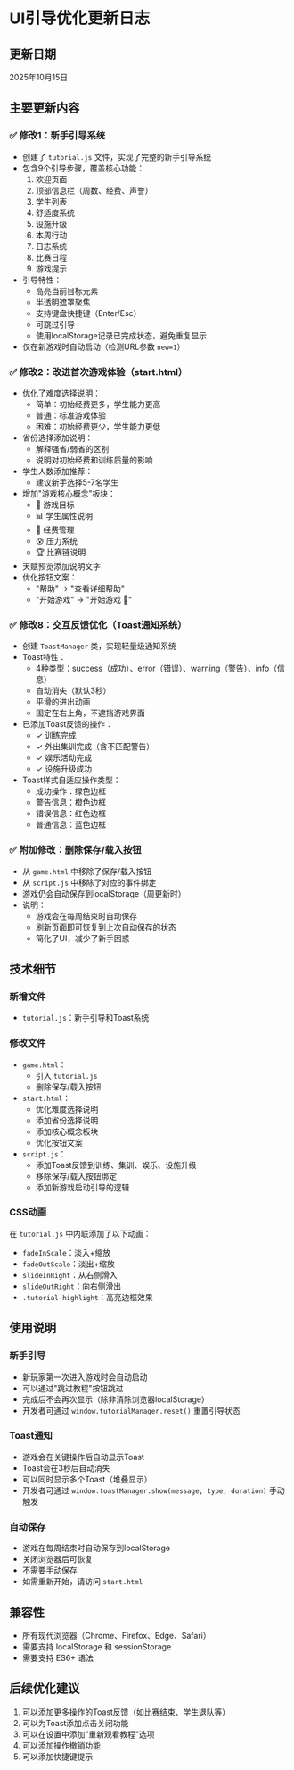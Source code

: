 # UI引导优化更新日志

## 更新日期
2025年10月15日

## 主要更新内容

### ✅ 修改1：新手引导系统
- 创建了 `tutorial.js` 文件，实现了完整的新手引导系统
- 包含9个引导步骤，覆盖核心功能：
  1. 欢迎页面
  2. 顶部信息栏（周数、经费、声誉）
  3. 学生列表
  4. 舒适度系统
  5. 设施升级
  6. 本周行动
  7. 日志系统
  8. 比赛日程
  9. 游戏提示
- 引导特性：
  - 高亮当前目标元素
  - 半透明遮罩聚焦
  - 支持键盘快捷键（Enter/Esc）
  - 可跳过引导
  - 使用localStorage记录已完成状态，避免重复显示
- 仅在新游戏时自动启动（检测URL参数 `new=1`）

### ✅ 修改2：改进首次游戏体验（start.html）
- 优化了难度选择说明：
  - 简单：初始经费更多，学生能力更高
  - 普通：标准游戏体验
  - 困难：初始经费更少，学生能力更低
- 省份选择添加说明：
  - 解释强省/弱省的区别
  - 说明对初始经费和训练质量的影响
- 学生人数添加推荐：
  - 建议新手选择5-7名学生
- 增加"游戏核心概念"板块：
  - 🎯 游戏目标
  - 📊 学生属性说明
  - 💼 经费管理
  - 😰 压力系统
  - 🏆 比赛链说明
- 天赋预览添加说明文字
- 优化按钮文案：
  - "帮助" → "查看详细帮助"
  - "开始游戏" → "开始游戏 🚀"

### ✅ 修改8：交互反馈优化（Toast通知系统）
- 创建 `ToastManager` 类，实现轻量级通知系统
- Toast特性：
  - 4种类型：success（成功）、error（错误）、warning（警告）、info（信息）
  - 自动消失（默认3秒）
  - 平滑的进出动画
  - 固定在右上角，不遮挡游戏界面
- 已添加Toast反馈的操作：
  - ✓ 训练完成
  - ✓ 外出集训完成（含不匹配警告）
  - ✓ 娱乐活动完成
  - ✓ 设施升级成功
- Toast样式自适应操作类型：
  - 成功操作：绿色边框
  - 警告信息：橙色边框
  - 错误信息：红色边框
  - 普通信息：蓝色边框

### ✅ 附加修改：删除保存/载入按钮
- 从 `game.html` 中移除了保存/载入按钮
- 从 `script.js` 中移除了对应的事件绑定
- 游戏仍会自动保存到localStorage（周更新时）
- 说明：
  - 游戏会在每周结束时自动保存
  - 刷新页面即可恢复到上次自动保存的状态
  - 简化了UI，减少了新手困惑

## 技术细节

### 新增文件
- `tutorial.js`：新手引导和Toast系统

### 修改文件
- `game.html`：
  - 引入 `tutorial.js`
  - 删除保存/载入按钮
- `start.html`：
  - 优化难度选择说明
  - 添加省份选择说明
  - 添加核心概念板块
  - 优化按钮文案
- `script.js`：
  - 添加Toast反馈到训练、集训、娱乐、设施升级
  - 移除保存/载入按钮绑定
  - 添加新游戏启动引导的逻辑

### CSS动画
在 `tutorial.js` 中内联添加了以下动画：
- `fadeInScale`：淡入+缩放
- `fadeOutScale`：淡出+缩放
- `slideInRight`：从右侧滑入
- `slideOutRight`：向右侧滑出
- `.tutorial-highlight`：高亮边框效果

## 使用说明

### 新手引导
- 新玩家第一次进入游戏时会自动启动
- 可以通过"跳过教程"按钮跳过
- 完成后不会再次显示（除非清除浏览器localStorage）
- 开发者可通过 `window.tutorialManager.reset()` 重置引导状态

### Toast通知
- 游戏会在关键操作后自动显示Toast
- Toast会在3秒后自动消失
- 可以同时显示多个Toast（堆叠显示）
- 开发者可通过 `window.toastManager.show(message, type, duration)` 手动触发

### 自动保存
- 游戏在每周结束时自动保存到localStorage
- 关闭浏览器后可恢复
- 不需要手动保存
- 如需重新开始，请访问 `start.html`

## 兼容性
- 所有现代浏览器（Chrome、Firefox、Edge、Safari）
- 需要支持 localStorage 和 sessionStorage
- 需要支持 ES6+ 语法

## 后续优化建议
1. 可以添加更多操作的Toast反馈（如比赛结束、学生退队等）
2. 可以为Toast添加点击关闭功能
3. 可以在设置中添加"重新观看教程"选项
4. 可以添加操作撤销功能
5. 可以添加快捷键提示
